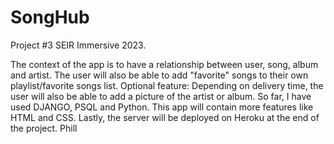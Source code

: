 # SongHub

Project #3 SEIR Immersive 2023.

The context of the app is to have a relationship between user, song, album and artist. The user will also be able to add "favorite" songs to their own playlist/favorite songs list.
Optional feature: Depending on delivery time, the user will also be able to add a picture of the artist or album.
So far, I have used DJANGO, PSQL and Python. This app will contain more features like HTML and CSS.
Lastly, the server will be deployed on Heroku at the end of the project.
Phill
